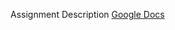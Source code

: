 Assignment Description
<a href="https://docs.google.com/document/d/1ZJXNOR-Fy_z39l15aSGXNuCmPeIJ9M32IKeP5Htx0j4/edit?usp=sharing">Google Docs</a>